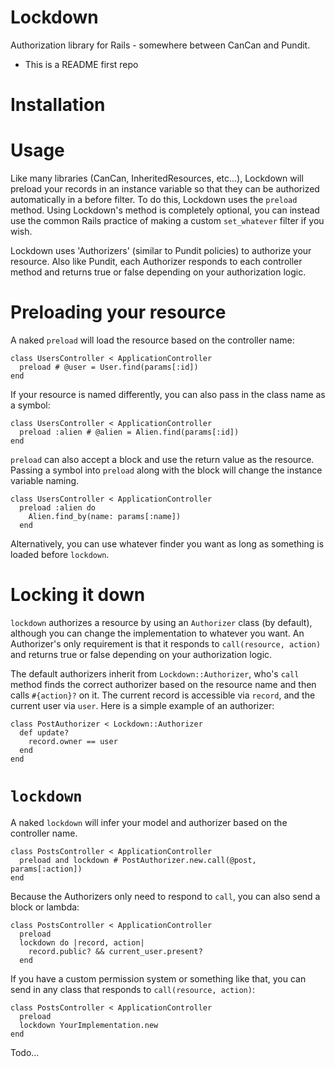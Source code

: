 Lockdown
========

Authorization library for Rails - somewhere between CanCan and Pundit.

* This is a README first repo

Installation
========

Usage
========

Like many libraries (CanCan, InheritedResources, etc...), Lockdown will preload your records in an instance variable so
that they can be authorized automatically in a before filter. To do this, Lockdown uses the `preload` method. Using
Lockdown's method is completely optional, you can instead use the common Rails practice of making a custom `set_whatever`
filter if you wish.

Lockdown uses 'Authorizers' (similar to Pundit policies) to authorize your resource. Also like Pundit, each Authorizer
responds to each controller method and returns true or false depending on your authorization logic.

Preloading your resource
========

A naked `preload` will load the resource based on the controller name:

```
class UsersController < ApplicationController
  preload # @user = User.find(params[:id])
end
```

If your resource is named differently, you can also pass in the class name as a symbol:

```
class UsersController < ApplicationController
  preload :alien # @alien = Alien.find(params[:id])
end
```

`preload` can also accept a block and use the return value as the resource. Passing a symbol into `preload` along with
the block will change the instance variable naming.

```
class UsersController < ApplicationController
  preload :alien do
    Alien.find_by(name: params[:name])
  end
```

Alternatively, you can use whatever finder you want as long as something is loaded before `lockdown`.

Locking it down
========

`lockdown` authorizes a resource by using an `Authorizer` class (by default), although you can change the
implementation to whatever you want. An Authorizer's only requirement is that it responds to `call(resource, action)`
and returns true or false depending on your authorization logic.

The default authorizers inherit from `Lockdown::Authorizer`, who's `call` method finds the correct authorizer based on the resource
name and then calls `#{action}?` on it. The current record is accessible via `record`, and the current user via `user`.
Here is a simple example of an authorizer:

```
class PostAuthorizer < Lockdown::Authorizer
  def update?
    record.owner == user
  end
end
```

`lockdown`
========

A naked `lockdown` will infer your model and authorizer based on the controller name.

```
class PostsController < ApplicationController
  preload and lockdown # PostAuthorizer.new.call(@post, params[:action])
end
```

Because the Authorizers only need to respond to `call`, you can also send a block or lambda:

```
class PostsController < ApplicationController
  preload
  lockdown do |record, action|
    record.public? && current_user.present?
  end
```

If you have a custom permission system or something like that, you can send in any class that responds to
`call(resource, action)`:

```
class PostsController < ApplicationController
  preload
  lockdown YourImplementation.new
end
```

Todo...


